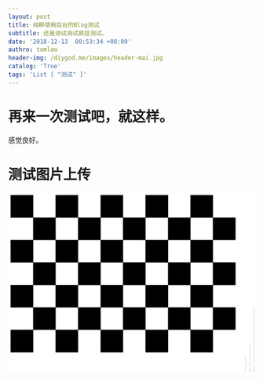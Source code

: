 ```yaml
---
layout: post
title: 纯粹使用后台的Blog测试
subtitle: 还是测试测试疯狂测试。
date: '2018-12-13  00:53:34 +08:00'
authro: tomlao
header-img: /diygod.me/images/header-mai.jpg
catalog: 'True'
tags: 'List [ "测试" ]'
---
```



# 再来一次测试吧，就这样。

感觉良好。

# 测试图片上传

![张正友相机标定](/img/pattern.png)
